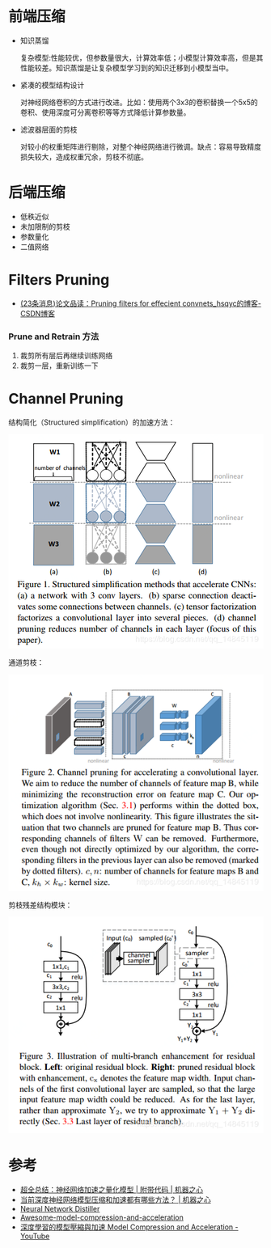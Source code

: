 # 前端压缩

- 知识蒸馏

  复杂模型:性能较优，但参数量很大，计算效率低；小模型计算效率高，但是其性能较差。知识蒸馏是让复杂模型学习到的知识迁移到小模型当中。

- 紧凑的模型结构设计

  对神经网络卷积的方式进行改进。比如：使用两个3x3的卷积替换一个5x5的卷积、使用深度可分离卷积等等方式降低计算参数量。

- 滤波器层面的剪枝

  对较小的权重矩阵进行剔除，对整个神经网络进行微调。缺点：容易导致精度损失较大，造成权重冗余，剪枝不彻底。 

# 后端压缩

- 低秩近似
- 未加限制的剪枝
- 参数量化
- 二值网络

# Filters Pruning 

* [(23条消息)论文品读：Pruning filters for effecient convnets_hsqyc的博客-CSDN博客](https://blog.csdn.net/hsqyc/article/details/84029360)

### Prune and Retrain 方法

1. 裁剪所有层后再继续训练网络
2. 裁剪一层，重新训练一下



# Channel Pruning

结构简化（Structured simplification）的加速方法：

![img](image/20191012201427696.png)

通道剪枝：

![img](image/2019101220154622.png)

剪枝残差结构模块：

![img](image/20191012201737699.png)



# 参考

* [超全总结：神经网络加速之量化模型 | 附带代码 | 机器之心](https://www.jiqizhixin.com/articles/2018-06-01-11)
* [当前深度神经网络模型压缩和加速都有哪些方法？ | 机器之心](https://www.jiqizhixin.com/articles/2018-05-22-9)
* [Neural Network Distiller](https://nervanasystems.github.io/distiller/index.html)
* [Awesome-model-compression-and-acceleration](https://github.com/memoiry/Awesome-model-compression-and-acceleration)
* [深度學習的模型壓縮與加速 Model Compression and Acceleration - YouTube](https://www.youtube.com/playlist?list=PLj6E8qlqmkFv3cCjjX2SA1D4FJ9fadDij)